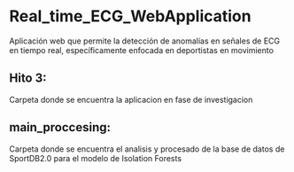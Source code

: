# Real_time_ECG_WebApplication
Aplicación web que permite la detección de anomalías en señales de ECG en tiempo real, específicamente enfocada en deportistas en movimiento

## Hito 3: 
Carpeta donde se encuentra la aplicacion en fase de investigacion

## main_proccesing: 
Carpeta donde se encuentra el analisis y procesado de la base de datos de SportDB2.0 para el modelo de Isolation Forests
